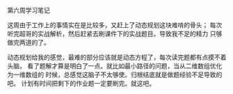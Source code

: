 第六周学习笔记

这周由于工作上的事情实在是比较多，又赶上了动态规划这块难啃的骨头；
每次听完超哥的实战解析，然后赶紧去刷课件下的实战题目。导致我不足的精力
只够做完两道的了。

动态规划给我的感觉，最难的部分应该就是动态方程了，每次读完题都有点摸不着头脑，
看了题解才算是明白了一点。就比如最小路径的问题，当从二维数组优化为一维数组的
时候，总感觉这脑子不太够使。归根结底就是做题经验不足导致的吧。
计划有时间把剩下的作业题一定要刷完。就这吧。